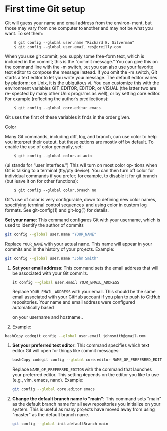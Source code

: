 # First time Git setup

Git will guess your name and email address from the environ‐ ment, but those may vary from one computer to another and may not be what you want. To set them:

```
    $ git config --global user.name "Richard E. Silverman"
    $ git config --global user.email res@oreilly.com
```



When you use git commit, you supply some free-form text, which is included in the commit; this is the “commit message.” You can give this on the command line with the -m switch, but you can also use your favorite text editor to compose the message instead. If you omit the -m switch, Git starts a text editor to let you write your message. The default editor varies by platform; on Unix, it is the ubiquitous vi. You can customize this with the environment variables GIT\_EDITOR, EDITOR, or VISUAL (the latter two are re‐ spected by many other Unix programs as well), or by setting core.editor. For example (reflecting the author’s predilections):

```
    $ git config --global core.editor emacs
```

Git uses the first of these variables it finds in the order given.







Color

Many Git commands, including diff, log, and branch, can use color to help you interpret their output, but these options are mostly off by default. To enable the use of color generally, set:

```
    $ git config --global color.ui auto
```

(ui stands for “user interface.”) This will turn on most color op‐ tions when Git is talking to a terminal (tty/pty device). You can then turn off color for individual commands if you prefer; for example, to disable it for git branch (but leave it on for other functions):

```
    $ git config --global color.branch no
```

Git’s use of color is very configurable, down to defining new color names, specifying terminal control sequences, and using color in custom log formats. See git-config(1) and git-log(1) for details.

















**Set your name**: This command configures Git with your username, which is used to identify the author of commits.

```bash
git config --global user.name "YOUR_NAME"
```

Replace `YOUR_NAME` with your actual name. This name will appear in your commits and in the history of your projects. Example:

```bash
git config --global user.name "John Smith"
```

1.  **Set your email address**: This command sets the email address that will be associated with your Git commits.

    ```bash
    it config --global user.email YOUR_EMAIL_ADDRESS
    ```

    Replace `YOUR_EMAIL_ADDRESS` with your email. This should be the same email associated with your GitHub account if you plan to push to GitHub repositories. Your name and email address were configured automatically based

    on your username and hostname..
2. Example:

```bash
bashCopy codegit config --global user.email johnsmith@gmail.com
```

1.  **Set your preferred text editor**: This command specifies which text editor Git will open for things like commit messages:&#x20;

    ```bash
    bashCopy codegit config --global core.editor NAME_OF_PREFERRED_EDITOR
    ```

    Replace `NAME_OF_PREFERRED_EDITOR` with the command that launches your preferred editor. This setting depends on the editor you like to use (e.g., vim, emacs, nano). Example:

    ```bash
    git config --global core.editor emacs
    ```
2.  **Change the default branch name to "main"**: This command sets "main" as the default branch name for all new repositories you initialize on your system. This is useful as many projects have moved away from using "master" as the default branch name.

    ```bash
    git config --global init.defaultBranch main
    ```

